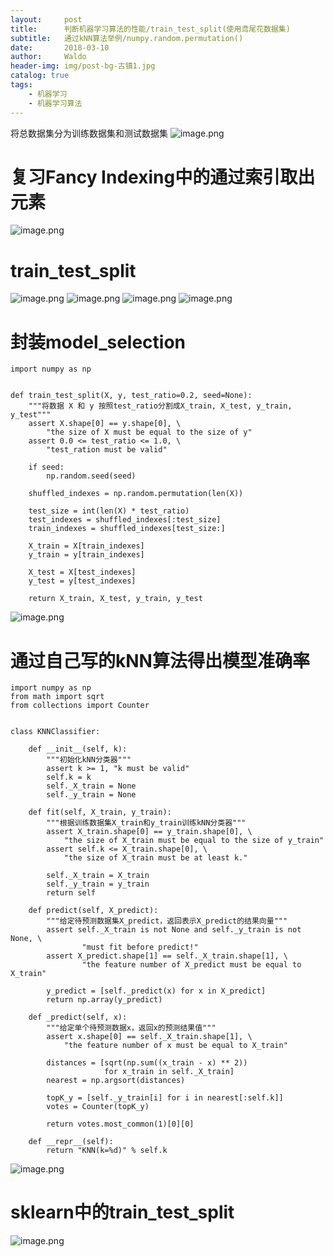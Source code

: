 ```yaml
---
layout:     post
title:      判断机器学习算法的性能/train_test_split(使用鸢尾花数据集)
subtitle:   通过kNN算法举例/numpy.random.permutation()
date:       2018-03-10
author:     Waldo
header-img: img/post-bg-古镇1.jpg
catalog: true
tags:
    - 机器学习
    - 机器学习算法
---
```


将总数据集分为训练数据集和测试数据集
![image.png](https://upload-images.jianshu.io/upload_images/7216746-2cac0f63dc43e795.png?imageMogr2/auto-orient/strip%7CimageView2/2/w/1240)

# 复习Fancy Indexing中的通过索引取出元素
![image.png](https://upload-images.jianshu.io/upload_images/7216746-fc197693cd345525.png?imageMogr2/auto-orient/strip%7CimageView2/2/w/1240)

# train_test_split
![image.png](https://upload-images.jianshu.io/upload_images/7216746-e5079aa8463829aa.png?imageMogr2/auto-orient/strip%7CimageView2/2/w/1240)
![image.png](https://upload-images.jianshu.io/upload_images/7216746-4a5cf1d47cc6a3bf.png?imageMogr2/auto-orient/strip%7CimageView2/2/w/1240)
![image.png](https://upload-images.jianshu.io/upload_images/7216746-8eb0827decac2301.png?imageMogr2/auto-orient/strip%7CimageView2/2/w/1240)
![image.png](https://upload-images.jianshu.io/upload_images/7216746-9e3487aa9d7f7439.png?imageMogr2/auto-orient/strip%7CimageView2/2/w/1240)

# 封装model_selection
```
import numpy as np


def train_test_split(X, y, test_ratio=0.2, seed=None):
    """将数据 X 和 y 按照test_ratio分割成X_train, X_test, y_train, y_test"""
    assert X.shape[0] == y.shape[0], \
        "the size of X must be equal to the size of y"
    assert 0.0 <= test_ratio <= 1.0, \
        "test_ration must be valid"

    if seed:
        np.random.seed(seed)

    shuffled_indexes = np.random.permutation(len(X))

    test_size = int(len(X) * test_ratio)
    test_indexes = shuffled_indexes[:test_size]
    train_indexes = shuffled_indexes[test_size:]

    X_train = X[train_indexes]
    y_train = y[train_indexes]

    X_test = X[test_indexes]
    y_test = y[test_indexes]

    return X_train, X_test, y_train, y_test
```
![image.png](https://upload-images.jianshu.io/upload_images/7216746-ac6ff51f02fd61c9.png?imageMogr2/auto-orient/strip%7CimageView2/2/w/1240)

# 通过自己写的kNN算法得出模型准确率
```
import numpy as np
from math import sqrt
from collections import Counter


class KNNClassifier:

    def __init__(self, k):
        """初始化kNN分类器"""
        assert k >= 1, "k must be valid"
        self.k = k
        self._X_train = None
        self._y_train = None

    def fit(self, X_train, y_train):
        """根据训练数据集X_train和y_train训练kNN分类器"""
        assert X_train.shape[0] == y_train.shape[0], \
            "the size of X_train must be equal to the size of y_train"
        assert self.k <= X_train.shape[0], \
            "the size of X_train must be at least k."

        self._X_train = X_train
        self._y_train = y_train
        return self

    def predict(self, X_predict):
        """给定待预测数据集X_predict，返回表示X_predict的结果向量"""
        assert self._X_train is not None and self._y_train is not None, \
                "must fit before predict!"
        assert X_predict.shape[1] == self._X_train.shape[1], \
                "the feature number of X_predict must be equal to X_train"

        y_predict = [self._predict(x) for x in X_predict]
        return np.array(y_predict)

    def _predict(self, x):
        """给定单个待预测数据x，返回x的预测结果值"""
        assert x.shape[0] == self._X_train.shape[1], \
            "the feature number of x must be equal to X_train"

        distances = [sqrt(np.sum((x_train - x) ** 2))
                     for x_train in self._X_train]
        nearest = np.argsort(distances)

        topK_y = [self._y_train[i] for i in nearest[:self.k]]
        votes = Counter(topK_y)

        return votes.most_common(1)[0][0]

    def __repr__(self):
        return "KNN(k=%d)" % self.k
```
![image.png](https://upload-images.jianshu.io/upload_images/7216746-53b69eb83abf7239.png?imageMogr2/auto-orient/strip%7CimageView2/2/w/1240)

# sklearn中的train_test_split
![image.png](https://upload-images.jianshu.io/upload_images/7216746-d448b01cd942af7f.png?imageMogr2/auto-orient/strip%7CimageView2/2/w/1240)
